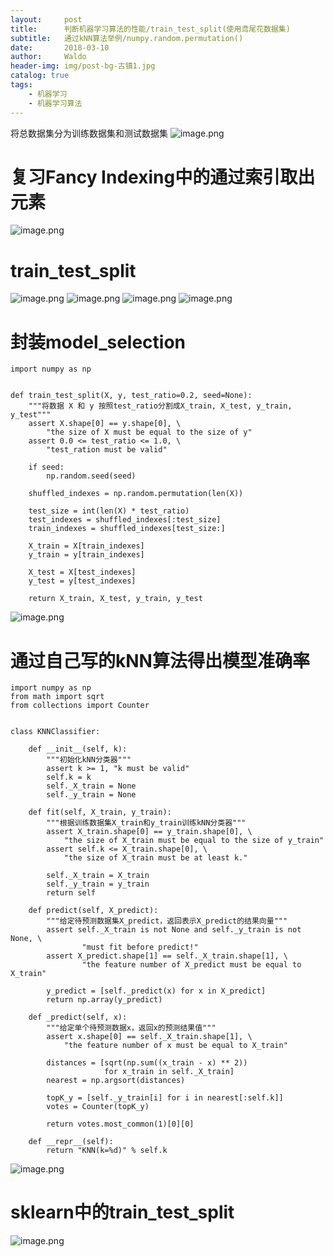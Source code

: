 ```yaml
---
layout:     post
title:      判断机器学习算法的性能/train_test_split(使用鸢尾花数据集)
subtitle:   通过kNN算法举例/numpy.random.permutation()
date:       2018-03-10
author:     Waldo
header-img: img/post-bg-古镇1.jpg
catalog: true
tags:
    - 机器学习
    - 机器学习算法
---
```


将总数据集分为训练数据集和测试数据集
![image.png](https://upload-images.jianshu.io/upload_images/7216746-2cac0f63dc43e795.png?imageMogr2/auto-orient/strip%7CimageView2/2/w/1240)

# 复习Fancy Indexing中的通过索引取出元素
![image.png](https://upload-images.jianshu.io/upload_images/7216746-fc197693cd345525.png?imageMogr2/auto-orient/strip%7CimageView2/2/w/1240)

# train_test_split
![image.png](https://upload-images.jianshu.io/upload_images/7216746-e5079aa8463829aa.png?imageMogr2/auto-orient/strip%7CimageView2/2/w/1240)
![image.png](https://upload-images.jianshu.io/upload_images/7216746-4a5cf1d47cc6a3bf.png?imageMogr2/auto-orient/strip%7CimageView2/2/w/1240)
![image.png](https://upload-images.jianshu.io/upload_images/7216746-8eb0827decac2301.png?imageMogr2/auto-orient/strip%7CimageView2/2/w/1240)
![image.png](https://upload-images.jianshu.io/upload_images/7216746-9e3487aa9d7f7439.png?imageMogr2/auto-orient/strip%7CimageView2/2/w/1240)

# 封装model_selection
```
import numpy as np


def train_test_split(X, y, test_ratio=0.2, seed=None):
    """将数据 X 和 y 按照test_ratio分割成X_train, X_test, y_train, y_test"""
    assert X.shape[0] == y.shape[0], \
        "the size of X must be equal to the size of y"
    assert 0.0 <= test_ratio <= 1.0, \
        "test_ration must be valid"

    if seed:
        np.random.seed(seed)

    shuffled_indexes = np.random.permutation(len(X))

    test_size = int(len(X) * test_ratio)
    test_indexes = shuffled_indexes[:test_size]
    train_indexes = shuffled_indexes[test_size:]

    X_train = X[train_indexes]
    y_train = y[train_indexes]

    X_test = X[test_indexes]
    y_test = y[test_indexes]

    return X_train, X_test, y_train, y_test
```
![image.png](https://upload-images.jianshu.io/upload_images/7216746-ac6ff51f02fd61c9.png?imageMogr2/auto-orient/strip%7CimageView2/2/w/1240)

# 通过自己写的kNN算法得出模型准确率
```
import numpy as np
from math import sqrt
from collections import Counter


class KNNClassifier:

    def __init__(self, k):
        """初始化kNN分类器"""
        assert k >= 1, "k must be valid"
        self.k = k
        self._X_train = None
        self._y_train = None

    def fit(self, X_train, y_train):
        """根据训练数据集X_train和y_train训练kNN分类器"""
        assert X_train.shape[0] == y_train.shape[0], \
            "the size of X_train must be equal to the size of y_train"
        assert self.k <= X_train.shape[0], \
            "the size of X_train must be at least k."

        self._X_train = X_train
        self._y_train = y_train
        return self

    def predict(self, X_predict):
        """给定待预测数据集X_predict，返回表示X_predict的结果向量"""
        assert self._X_train is not None and self._y_train is not None, \
                "must fit before predict!"
        assert X_predict.shape[1] == self._X_train.shape[1], \
                "the feature number of X_predict must be equal to X_train"

        y_predict = [self._predict(x) for x in X_predict]
        return np.array(y_predict)

    def _predict(self, x):
        """给定单个待预测数据x，返回x的预测结果值"""
        assert x.shape[0] == self._X_train.shape[1], \
            "the feature number of x must be equal to X_train"

        distances = [sqrt(np.sum((x_train - x) ** 2))
                     for x_train in self._X_train]
        nearest = np.argsort(distances)

        topK_y = [self._y_train[i] for i in nearest[:self.k]]
        votes = Counter(topK_y)

        return votes.most_common(1)[0][0]

    def __repr__(self):
        return "KNN(k=%d)" % self.k
```
![image.png](https://upload-images.jianshu.io/upload_images/7216746-53b69eb83abf7239.png?imageMogr2/auto-orient/strip%7CimageView2/2/w/1240)

# sklearn中的train_test_split
![image.png](https://upload-images.jianshu.io/upload_images/7216746-d448b01cd942af7f.png?imageMogr2/auto-orient/strip%7CimageView2/2/w/1240)
